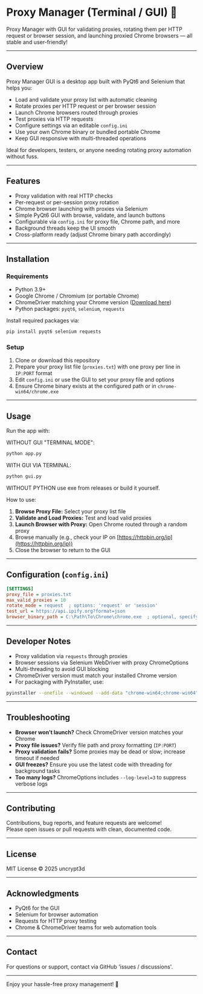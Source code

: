 # Proxy Manager (Terminal / GUI) 🚀

Proxy Manager with GUI for validating proxies, rotating them per HTTP request or browser session, and launching proxied Chrome browsers — all stable and user-friendly!

---

## Overview

Proxy Manager GUI is a desktop app built with PyQt6 and Selenium that helps you:

- Load and validate your proxy list with automatic cleaning  
- Rotate proxies per HTTP request or per browser session  
- Launch Chrome browsers routed through proxies  
- Test proxies via HTTP requests  
- Configure settings via an editable `config.ini`  
- Use your own Chrome binary or bundled portable Chrome  
- Keep GUI responsive with multi-threaded operations  

Ideal for developers, testers, or anyone needing rotating proxy automation without fuss.

---

## Features

- Proxy validation with real HTTP checks  
- Per-request or per-session proxy rotation  
- Chrome browser launching with proxies via Selenium  
- Simple PyQt6 GUI with browse, validate, and launch buttons  
- Configurable via `config.ini` for proxy file, Chrome path, and more  
- Background threads keep the UI smooth  
- Cross-platform ready (adjust Chrome binary path accordingly)  

---

## Installation

### Requirements

- Python 3.9+  
- Google Chrome / Chromium (or portable Chrome)  
- ChromeDriver matching your Chrome version ([Download here](https://chromedriver.chromium.org/downloads))  
- Python packages: `pyqt6`, `selenium`, `requests`  

Install required packages via:

```bash
pip install pyqt6 selenium requests
```

### Setup

1. Clone or download this repository  
2. Prepare your proxy list file (`proxies.txt`) with one proxy per line in `IP:PORT` format  
3. Edit `config.ini` or use the GUI to set your proxy file and options  
4. Ensure Chrome binary exists at the configured path or in `chrome-win64/chrome.exe`  

---

## Usage

Run the app with:

WITHOUT GUI "TERMINAL MODE":
```bash
python app.py
```

WITH GUI VIA TERMINAL:
```bash
python gui.py
```

WITHOUT PYTHON use exe from releases or build it yourself.

How to use:

1. **Browse Proxy File:** Select your proxy list file  
2. **Validate and Load Proxies:** Test and load valid proxies  
3. **Launch Browser with Proxy:** Open Chrome routed through a random proxy  
4. Browse manually (e.g., check your IP on [https://httpbin.org/ip](https://httpbin.org/ip))  
5. Close the browser to return to the GUI  

---

## Configuration (`config.ini`)

```ini
[SETTINGS]
proxy_file = proxies.txt
max_valid_proxies = 10
rotate_mode = request  ; options: 'request' or 'session'
test_url = https://api.ipify.org?format=json
browser_binary_path = C:\Path\To\Chrome\chrome.exe  ; optional, specify your Chrome binary path
```

---

## Developer Notes

- Proxy validation via `requests` through proxies  
- Browser sessions via Selenium WebDriver with proxy ChromeOptions  
- Multi-threading to avoid GUI blocking  
- ChromeDriver version must match your installed Chrome version  
- For packaging with PyInstaller, use:

```bash
pyinstaller --onefile --windowed --add-data "chrome-win64;chrome-win64" gui.py
```

---

## Troubleshooting

- **Browser won’t launch?** Check ChromeDriver version matches your Chrome  
- **Proxy file issues?** Verify file path and proxy formatting (`IP:PORT`)  
- **Proxy validation fails?** Some proxies may be dead or slow; increase timeout if needed  
- **GUI freezes?** Ensure you use the latest code with threading for background tasks  
- **Too many logs?** ChromeOptions includes `--log-level=3` to suppress verbose logs  

---

## Contributing

Contributions, bug reports, and feature requests are welcome!  
Please open issues or pull requests with clean, documented code.

---

## License

MIT License © 2025 uncrypt3d

---

## Acknowledgments

- PyQt6 for the GUI  
- Selenium for browser automation  
- Requests for HTTP proxy testing  
- Chrome & ChromeDriver teams for web automation tools  

---

## Contact

For questions or support, contact via GitHub 'issues / discussions'.

---

Enjoy your hassle-free proxy management! 🎉
